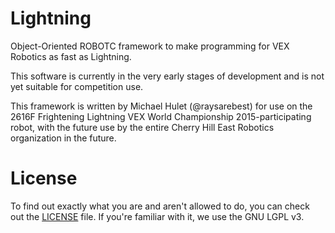 # Lightning
Object-Oriented ROBOTC framework to make programming for VEX Robotics as fast as Lightning.

This software is currently in the very early stages of development and is not yet suitable for competition use.

This framework is written by Michael Hulet (@raysarebest) for use on the 2616F Frightening Lightning VEX World Championship 2015-participating robot, with the future use by the entire Cherry Hill East Robotics organization in the future.

# License
To find out exactly what you are and aren't allowed to do, you can check out the [LICENSE](https://github.com/EastRobotics/Lightning/blob/master/LICENSE) file. If you're familiar with it, we use the GNU LGPL v3.
